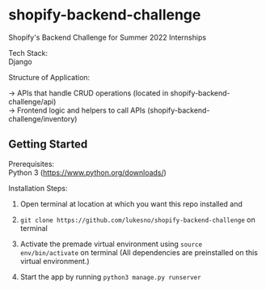 # shopify-backend-challenge
Shopify's Backend Challenge for Summer 2022 Internships

Tech Stack:   
Django

Structure of Application:

-> APIs that handle CRUD operations (located in shopify-backend-challenge/api)  
-> Frontend logic and helpers to call APIs (shopify-backend-challenge/inventory)  



## Getting Started

Prerequisites:  
Python 3 (https://www.python.org/downloads/)

Installation Steps:
1. Open terminal at location at which you want this repo installed and 

2. `git clone https://github.com/lukesno/shopify-backend-challenge` on terminal

3. Activate the premade virtual environment using `source env/bin/activate` on terminal (All dependencies are preinstalled on this virtual environment.)

4. Start the app by running `python3 manage.py runserver`
